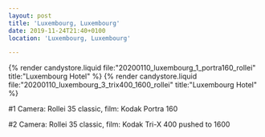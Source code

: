 ```yaml
---
layout: post
title: 'Luxembourg, Luxembourg'
date: 2019-11-24T21:40+0100
location: 'Luxembourg, Luxembourg'

---
```


{% render candystore.liquid file:"20200110_luxembourg_1_portra160_rollei" title:"Luxembourg Hotel" %}
{% render candystore.liquid file:"20200110_luxembourg_3_trix400_1600_rollei" title:"Luxembourg Hotel" %}

#1 Camera: Rollei 35 classic, film: Kodak Portra 160

#2 Camera: Rollei 35 classic, film: Kodak Tri-X 400 pushed to 1600
